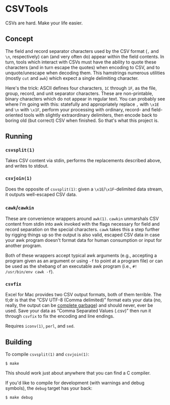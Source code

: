 # CSVTools

CSVs are hard.
Make your life easier.

## Concept

The field and record separator characters
used by the CSV format
(`,` and `\n`, respectively)
can
(and very often do)
appear within the field contents.
In turn,
tools which interact with CSVs
must have the ability
to quote these characters
(and in turn escape the quotes)
when encoding to CSV,
and to unquote/unescape
when decoding them.
This hamstrings numerous utilities
(mostly `cut` and `awk`)
which expect
a single delimiting character.

Here's the trick:
ASCII defines four characters,
`1C` through `1F`,
as the file, group, record, and unit separator characters.
These are non-printable,
binary characters
which do not appear in regular text.
You can probably see
where I'm going with this:
statefully and appropriately
replace `,` with `\x1E`
and `\n` with `\x1F`,
perform your processing
with ordinary, record- and field-oriented tools
with slightly extraordinary delimiters,
then encode back
to boring old
(but correct)
CSV when finished.
So that's what this project is.

## Running

### `csvsplit(1)`

Takes CSV content via stdin,
performs the replacements described above,
and writes to stdout.

### `csvjoin(1)`

Does the opposite of `csvsplit(1)`:
given a `\x1E`/`\x1F`-delimited data stream,
it outputs well-escaped CSV data.

### `cawk`/`cawkin`

These are convenience wrappers
around `awk(1)`.
`cawkin` unmarshals CSV content
from stdin into awk
invoked with the flags necessary
for field and record
separation on the special characters.
`cawk` takes this a step further
by rigging things up
so the output is also valid, escaped CSV data
in case your awk
program doesn't format data
for human consumption
or input for another program.

Both of these wrappers
accept typical awk arguments
(e.g., accepting a program
given as an argument
or using `-f` to point at a program file)
or can be used
as the shebang
of an executable awk program
(i.e., `#! /usr/bin/env cawk -f`).

### `csvfix`

Excel for Mac provides two CSV output formats,
both of them terrible.
The tl;dr is that
the “CSV UTF-8 (Comma delimited)” format
eats your data
(no, really,
the output can be [complete garbage](http://seeblog.seenet.ca/2017/02/csv-support-in-excel-for-mac-2016-is-a-travesty/))
and should never, ever be used.
Save your data
as “Comma Separated Values (.csv)”
then run it through `csvfix`
to fix the encoding
and line endings.

Requires `iconv(1)`, `perl`, and `sed`.

## Building

To compile `csvsplit(1)` and `csvjoin(1)`:

    $ make

This should work
just about anywhere
that you can find a C compiler.

If you'd like to compile for development
(with warnings and debug symbols),
the `debug` target has your back:

    $ make debug
